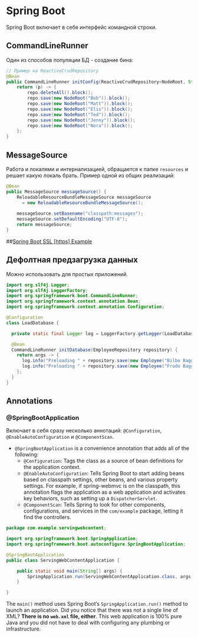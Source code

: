 # Spring Boot
Spring Boot включает в себя интерфейс командной строки.

## CommandLineRunner
Один из способов популяции БД - создание бина:
```java
// Пример на ReactiveCrudRepository
@Bean
public CommandLineRunner initConfig(ReactiveCrudRepository<NodeRoot, String> repo) {
    return (p) -> {
        repo.deleteAll().block();
        repo.save(new NodeRoot("Bob")).block();
        repo.save(new NodeRoot("Matt")).block();
        repo.save(new NodeRoot("Elis")).block();
        repo.save(new NodeRoot("Ted")).block();
        repo.save(new NodeRoot("Jenny")).block();
        repo.save(new NodeRoot("Nora")).block();
    };
}
```

## MessageSource
Работа и локалями и интернализацией, обращается к папке `resources` и решает какую локаль брать.
Пример одной из общих реализаций:
```java
@Bean
public MessageSource messageSource() {
    ReloadableResourceBundleMessageSource messageSource
      = new ReloadableResourceBundleMessageSource();
    
    messageSource.setBasename("classpath:messages");
    messageSource.setDefaultEncoding("UTF-8");
    return messageSource;
}
```

##[Spring Boot SSL [https] Example](https://howtodoinjava.com/spring-boot/spring-boot-ssl-https-example/)


## Дефолтная предзагрузка данных
Можно использовать для простых приложений.
```java
import org.slf4j.Logger;
import org.slf4j.LoggerFactory;
import org.springframework.boot.CommandLineRunner;
import org.springframework.context.annotation.Bean;
import org.springframework.context.annotation.Configuration;

@Configuration
class LoadDatabase {

  private static final Logger log = LoggerFactory.getLogger(LoadDatabase.class);

  @Bean
  CommandLineRunner initDatabase(EmployeeRepository repository) {
    return args -> {
      log.info("Preloading " + repository.save(new Employee("Bilbo Baggins", "burglar")));
      log.info("Preloading " + repository.save(new Employee("Frodo Baggins", "thief")));
    };
  }
}
```

## Annotations

### @SpringBootApplication
Включает в себя сразу несколько аннотаций: `@Configuration`, `@EnableAutoConfiguration` и `@ComponentScan`.

* `@SpringBootApplication` is a convenience annotation that adds all of the following:
    * `@Configuration`: Tags the class as a source of bean definitions for the application context.
    * `@EnableAutoConfiguration`: Tells Spring Boot to start adding beans based on classpath settings, other beans, and various property settings. For example, if spring-webmvc is on the classpath, this annotation flags the application as a web application and activates key behaviors, such as setting up a `DispatcherServlet`.
    * `@ComponentScan`: Tells Spring to look for other components, configurations, and services in the `com/example` package, letting it find the controllers.
    
```java
package com.example.servingwebcontent;

import org.springframework.boot.SpringApplication;
import org.springframework.boot.autoconfigure.SpringBootApplication;

@SpringBootApplication
public class ServingWebContentApplication {

    public static void main(String[] args) {
        SpringApplication.run(ServingWebContentApplication.class, args);
    }

}
```
The `main()` method uses Spring Boot’s `SpringApplication.run()` method to launch an application. 
Did you notice that there was not a single line of XML? **There is no `web.xml` file, either**. 
This web application is 100% pure Java and you did not have to deal with configuring any plumbing or infrastructure.
